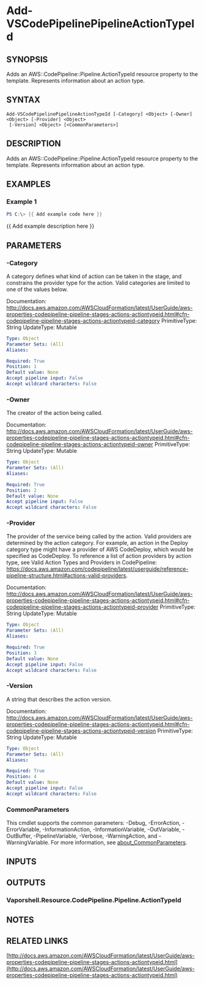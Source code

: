 # Add-VSCodePipelinePipelineActionTypeId

## SYNOPSIS
Adds an AWS::CodePipeline::Pipeline.ActionTypeId resource property to the template.
Represents information about an action type.

## SYNTAX

```
Add-VSCodePipelinePipelineActionTypeId [-Category] <Object> [-Owner] <Object> [-Provider] <Object>
 [-Version] <Object> [<CommonParameters>]
```

## DESCRIPTION
Adds an AWS::CodePipeline::Pipeline.ActionTypeId resource property to the template.
Represents information about an action type.

## EXAMPLES

### Example 1
```powershell
PS C:\> {{ Add example code here }}
```

{{ Add example description here }}

## PARAMETERS

### -Category
A category defines what kind of action can be taken in the stage, and constrains the provider type for the action.
Valid categories are limited to one of the values below.

Documentation: http://docs.aws.amazon.com/AWSCloudFormation/latest/UserGuide/aws-properties-codepipeline-pipeline-stages-actions-actiontypeid.html#cfn-codepipeline-pipeline-stages-actions-actiontypeid-category
PrimitiveType: String
UpdateType: Mutable

```yaml
Type: Object
Parameter Sets: (All)
Aliases:

Required: True
Position: 1
Default value: None
Accept pipeline input: False
Accept wildcard characters: False
```

### -Owner
The creator of the action being called.

Documentation: http://docs.aws.amazon.com/AWSCloudFormation/latest/UserGuide/aws-properties-codepipeline-pipeline-stages-actions-actiontypeid.html#cfn-codepipeline-pipeline-stages-actions-actiontypeid-owner
PrimitiveType: String
UpdateType: Mutable

```yaml
Type: Object
Parameter Sets: (All)
Aliases:

Required: True
Position: 2
Default value: None
Accept pipeline input: False
Accept wildcard characters: False
```

### -Provider
The provider of the service being called by the action.
Valid providers are determined by the action category.
For example, an action in the Deploy category type might have a provider of AWS CodeDeploy, which would be specified as CodeDeploy.
To reference a list of action providers by action type, see Valid Action Types and Providers in CodePipeline: https://docs.aws.amazon.com/codepipeline/latest/userguide/reference-pipeline-structure.html#actions-valid-providers.

Documentation: http://docs.aws.amazon.com/AWSCloudFormation/latest/UserGuide/aws-properties-codepipeline-pipeline-stages-actions-actiontypeid.html#cfn-codepipeline-pipeline-stages-actions-actiontypeid-provider
PrimitiveType: String
UpdateType: Mutable

```yaml
Type: Object
Parameter Sets: (All)
Aliases:

Required: True
Position: 3
Default value: None
Accept pipeline input: False
Accept wildcard characters: False
```

### -Version
A string that describes the action version.

Documentation: http://docs.aws.amazon.com/AWSCloudFormation/latest/UserGuide/aws-properties-codepipeline-pipeline-stages-actions-actiontypeid.html#cfn-codepipeline-pipeline-stages-actions-actiontypeid-version
PrimitiveType: String
UpdateType: Mutable

```yaml
Type: Object
Parameter Sets: (All)
Aliases:

Required: True
Position: 4
Default value: None
Accept pipeline input: False
Accept wildcard characters: False
```

### CommonParameters
This cmdlet supports the common parameters: -Debug, -ErrorAction, -ErrorVariable, -InformationAction, -InformationVariable, -OutVariable, -OutBuffer, -PipelineVariable, -Verbose, -WarningAction, and -WarningVariable. For more information, see [about_CommonParameters](http://go.microsoft.com/fwlink/?LinkID=113216).

## INPUTS

## OUTPUTS

### Vaporshell.Resource.CodePipeline.Pipeline.ActionTypeId
## NOTES

## RELATED LINKS

[http://docs.aws.amazon.com/AWSCloudFormation/latest/UserGuide/aws-properties-codepipeline-pipeline-stages-actions-actiontypeid.html](http://docs.aws.amazon.com/AWSCloudFormation/latest/UserGuide/aws-properties-codepipeline-pipeline-stages-actions-actiontypeid.html)

